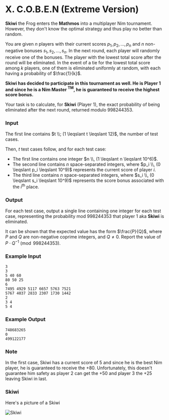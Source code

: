 # X. C.O.B.E.N (Extreme Version)

**Skiwi** the Frog enters the **Mathmos** into a multiplayer Nim tournament. However, they don't know the optimal strategy and thus play no better than random.

You are given $n$ players with their current scores $p_1, p_2, \ldots, p_n$ and $n$ non-negative bonuses $s_1, s_2, \ldots, s_n$. In the next round, each player will randomly receive one of the bonuses. The player with the lowest total score after the round will be eliminated. In the event of a tie for the lowest total score among $k$ players, one of them is eliminated uniformly at random, with each having a probability of $\frac{1}{k}$.

**Skiwi has decided to participate in this tournament as well. He is Player 1 and since he is a Nim Master $^{\text{TM}}$, he is guaranteed to receive the highest score bonus.**

Your task is to calculate, for **Skiwi** (Player 1), the exact probability of being eliminated after the next round, returned modulo $998244353$.

### Input
The first line contains $t \\; (1 \leqslant t \leqslant 12)$, the number of test cases.

Then, $t$ test cases follow, and for each test case:

- The first line contains one integer $n \\, (1 \leqslant n \leqslant 10^6)$.
- The second line contains $n$ space-separated integers, where $p_i \\, (0 \leqslant p_i \leqslant 10^9)$ represents the current score of player $i$.
- The third line contains $n$ space-separated integers, where $s_i \\, (0 \leqslant s_i \leqslant 10^9)$ represents the score bonus associated with the $i^{\text{th}}$ place.


### Output
For each test case, output a single line containing one integer for each test case, representing the probability $\text{mod } 998244353$ that player $1$ aka **Skiwi** is eliminated.

It can be shown that the expected value has the form $\frac{P}{Q}$, where $P$ and $Q$ are non-negative coprime integers, and $Q \neq 0$. Report the value of $P \cdot Q^{-1} \pmod{998244353}$.

### Example Input
```
3
3
5 40 60
80 50 25
6
7495 4929 5117 6657 5763 7521
5767 4037 2833 2307 1730 1442
2
3 4
5 4
```

### Example Output
```
748683265
0
499122177
```

### Note
In the first case, Skiwi has a current score of $5$ and since he is the best Nim player, he is guaranteed to receive the $+80$. Unfortunately, this doesn't guarantee him safety as player 2 can get the $+50$ and player 3 the $+25$ leaving Skiwi in last.

### Skiwi
Here's a picture of a Skiwi

![Skiwi](asset/10/skiwi.png)
